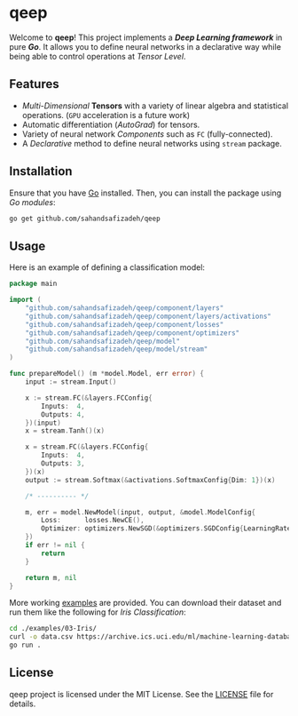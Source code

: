 # qeep

Welcome to **qeep**! This project implements a **_Deep Learning framework_** in pure **_Go_**. It allows you to define neural networks in a declarative way while being able to control operations at _Tensor Level_.

## Features

- _Multi-Dimensional_ **Tensors** with a variety of linear algebra and statistical operations. (`GPU` acceleration is a future work)
- Automatic differentiation (_AutoGrad_) for tensors.
- Variety of neural network _Components_ such as `FC` (fully-connected).
- A _Declarative_ method to define neural networks using `stream` package.

## Installation

Ensure that you have [Go](https://go.dev/dl/) installed. Then, you can install the package using _Go modules_:

```bash
go get github.com/sahandsafizadeh/qeep
```

## Usage

Here is an example of defining a classification model:

```go
package main

import (
	"github.com/sahandsafizadeh/qeep/component/layers"
	"github.com/sahandsafizadeh/qeep/component/layers/activations"
	"github.com/sahandsafizadeh/qeep/component/losses"
	"github.com/sahandsafizadeh/qeep/component/optimizers"
	"github.com/sahandsafizadeh/qeep/model"
	"github.com/sahandsafizadeh/qeep/model/stream"
)

func prepareModel() (m *model.Model, err error) {
	input := stream.Input()

	x := stream.FC(&layers.FCConfig{
		Inputs:  4,
		Outputs: 4,
	})(input)
	x = stream.Tanh()(x)

	x = stream.FC(&layers.FCConfig{
		Inputs:  4,
		Outputs: 3,
	})(x)
	output := stream.Softmax(&activations.SoftmaxConfig{Dim: 1})(x)

	/* ---------- */

	m, err = model.NewModel(input, output, &model.ModelConfig{
		Loss:      losses.NewCE(),
		Optimizer: optimizers.NewSGD(&optimizers.SGDConfig{LearningRate: 1e-5}),
	})
	if err != nil {
		return
	}

	return m, nil
}
```

More working [examples](./examples) are provided. You can download their dataset and run them like the following for _Iris Classification_:

```bash
cd ./examples/03-Iris/
curl -o data.csv https://archive.ics.uci.edu/ml/machine-learning-databases/iris/iris.data
go run .
```

## License

qeep project is licensed under the MIT License. See the [LICENSE](./LICENSE) file for details.
